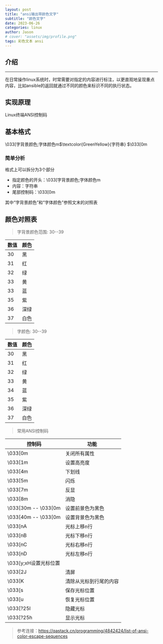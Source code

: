 ```yaml
---
layout: post
title: "ansi输出带颜色文字"
subtitle: "颜色文字"
date: 2023-06-26
categories: linux
author: Jason
# cover: "assets/img/profile.png"
tags: 彩色文本 ansi 
---
```


## 介绍

---

在日常操作linux系统时，时常需要对指定的内容进行标注，以更直观地呈现重点内容，比如ansible的返回就通过不同的颜色来标识不同的执行状态。

## 实现原理

Linux终端ANSI控制码

## 基本格式

\033[字背景颜色;字体颜色m$\textcolor{GreenYellow}{字符串} $\033[0m

### 简单分析

格式上可以拆分为3个部分

- 指定颜色的开头：\033[字背景颜色;字体颜色m
- 内容：字符串
- 尾部控制码：\033[0m

其中“字背景颜色”和“字体颜色”参照文末的对照表

## 颜色对照表

> 字背景颜色范围: 30--39

| 数值 | 颜色 |
| ---- | ---- |
| 30   | 黑   |
|31|红|
|32|绿|
|33|黄|
|33|蓝|
|35|紫|
|36|深绿|
|37|白色|

> 字颜色: 30--39

| 数值 | 颜色 |
| ---- | ---- |
| 30   | 黑   |
|31|红|
|32|绿|
|33|黄|
|34|蓝|
|35|紫|
|36|深绿|
|37|白色|

> 常用ANSI控制码

|控制码|功能|
| ---- | ---- |
|\033[0m|关闭所有属性|
|\033[1m|设置高亮度|
|\033[4m|下划线|
|\033[5m|闪烁|
|\033[7m|反显|
|\033[8m|消隐|
|\033[30m -- \033[0m|设置前景色为黑色|
|\033[40m -- \033[0m|设置背景色为黑色|
|\033[nA|光标上移n行|
|\033[nB|光标下移n行|
|\033[nC|光标右移n行|
|\033[nD|光标左移n行|
|\033[y;xH设置光标位置||
|\033[2J|清屏|
|\033[K|清除从光标到行尾的内容|
|\033[s|保存光标位置|
|\033[u|恢复光标位置|
|\033[?25l|隐藏光标|
|\033[?25h|显示光标|

> 参考连接：https://qastack.cn/programming/4842424/list-of-ansi-color-escape-sequences